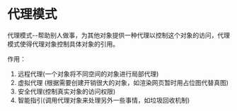 # 代理模式
代理模式--帮助别人做事，为其他对象提供一种代理以控制这个对象的访问，代理模式使得代理对象控制具体对象的引用。

作用：
  1. 远程代理(一个对象将不同空间的对象进行局部代理)
  2. 虚拟代理 (根据需要创建开销很大的对象，如渲染网页暂时用占位图代替真图)
  3. 安全代理(控制真实对象的访问权限)
  4. 智能指引(调用代理对象来处理另外一些事情，如垃圾回收机制)